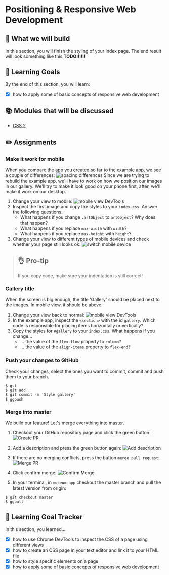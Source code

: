 # Positioning & Responsive Web Development

## 🎨 What we will build
In this section, you will finish the styling of your index page. The end result will look something like this
**TODO!!!!!!**


## 🎯 Learning Goals
By the end of this section, you will learn:

* [X] how to apply some of basic concepts of responsive web development


## 📚 Modules that will be discussed

* [CSS 2]()


## ✏️ Assignments
### Make it work for mobile
When you compare the app you created so far to the example app, we see a couple of differences:
![spacing differences](https://cd.sseu.re/MuseumGuide_2018-12-11_09-20-33.png)
Since we are trying to rebuild the example app, we'll have to work on how we position our images in our gallery. We'll try to make it look good on your phone first, after, we'll make it work on our desktop.

1. Change your view to mobile:
![mobile view DevTools](https://cd.sseu.re/Museum_Guide_2018-12-11_09-29-32.png)
2. Inspect the first image and copy the styles to your `index.css`. Answer the following questions:
    * What happens if you change `.artObject` to `artObject`? Why does that happen?
    * What happens if you replace `max-width` with `width`?
    * What happens if you replace `max-height` with `height`?
3. Change your view to different types of mobile devices and check whether your page still looks ok: ![switch mobile device](https://cd.sseu.re/Museum_Guide_2018-12-11_09-37-48.png)

> ## 👌 Pro-tip
> If you copy code, make sure your indentation is still correct!

### Gallery title
When the screen is big enough, the title 'Gallery' should be placed next to the images. In mobile view, it should be above.

1. Change your view back to normal: ![mobile view DevTools](https://cd.sseu.re/Museum_Guide_2018-12-11_09-29-32.png)
2. In the example app, inspect the `<section>` with the id `gallery`. Which code is responsible for placing items horizontally or vertically?
3. Copy the styles for `#gallery` to your `index.css`. What happens if you change...
    * ... the value of the `flex-flow` property to `column`? 
    * ... the value of the `align-items` property to `flex-end`?

### Push your changes to GitHub
Check your changes, select the ones you want to commit, commit and push them to your branch.

 ```shell
 $ gst 
 $ git add .
 $ git commit -m 'Style gallery'
 $ ggpush
 ```

### Merge into master
We build our feature! Let's merge everything into master.

1. Checkout your GitHub repository page and click the green button:
![Create PR](https://cd.sseu.re/Monosnap_2018-11-29_17-14-47.png)
2. Add a description and press the green button again:
![Add description](https://cd.sseu.re/Comparing_master...featindex-page__MimiMagmuseum-app_2018-11-29_17-37-49.png)
3. If there are no merging conflicts, press the button `merge pull request`:
![Merge PR](https://cd.sseu.re/Featstructure-index-page_by_MimiMag__Pull_Request_1__MimiMagmuseum-app_2018-11-29_17-39-19.png)
4. Click confirm merge:
![Confirm Merge](https://cd.sseu.re/Featstructure-index-page_by_MimiMag__Pull_Request_1__MimiMagmuseum-app_2018-11-29_17-40-28.png)

5. In your terminal, in `museum-app` checkout the master branch and pull the latest version from origin:
```shell
$ git checkout master
$ ggpull
```

## 🎯 Learning Goal Tracker
In this section, you learned...

* [X] how to use Chrome DevTools to inspect the CSS of a page using different views
* [X] how to create an CSS page in your text editor and link it to your HTML file
* [X] how to style specific elements on a page
* [X] how to apply some of basic concepts of responsive web development

